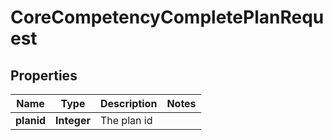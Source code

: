 

# CoreCompetencyCompletePlanRequest


## Properties

| Name | Type | Description | Notes |
|------------ | ------------- | ------------- | -------------|
|**planid** | **Integer** | The plan id |  |



